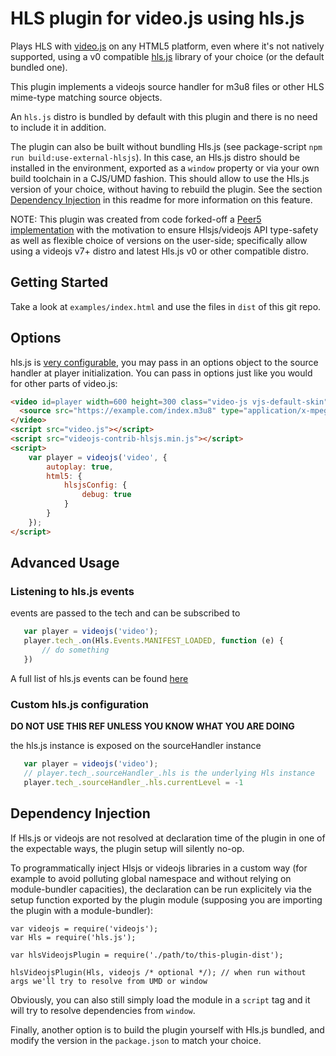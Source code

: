 # HLS plugin for video.js using hls.js
Plays HLS with [video.js](https://github.com/videojs/video.js) on any HTML5 platform, even where it's not natively supported, using  a v0 compatible [hls.js](https://github.com/video-dev/hls.js) library of your choice (or the default bundled one).

This plugin implements a videojs source handler for m3u8 files or other HLS mime-type matching source objects.

An `hls.js` distro is bundled by default with this plugin and there is no need to include it in addition.

The plugin can also be built without bundling Hls.js (see package-script `npm run build:use-external-hlsjs`). In this case, an Hls.js distro should be installed in the environment, exported as a  `window` property or via your own build toolchain in a CJS/UMD fashion. This should allow to use the Hls.js version of your choice, without having to rebuild the plugin. See the section [Dependency Injection](#dependency-injection) in this readme for more information on this feature.

NOTE: This plugin was created from code forked-off a [Peer5 implementation](https://github.com/Peer5/videojs-contrib-hls) with the motivation to ensure Hlsjs/videojs API type-safety as well as flexible choice of versions on the user-side; specifically allow using a videojs v7+ distro and latest Hls.js v0 or other compatible distro.

## Getting Started

Take a look at `examples/index.html` and use the files in `dist` of this git repo.

## Options
hls.js is [very configurable](https://github.com/dailymotion/hls.js/blob/master/API.md#fine-tuning), you may pass in an options object to the source handler at player initialization. You can pass in options just like you would for other parts of video.js:

``` html
<video id=player width=600 height=300 class="video-js vjs-default-skin" controls>
  <source src="https://example.com/index.m3u8" type="application/x-mpegURL">
</video>
<script src="video.js"></script>
<script src="videojs-contrib-hlsjs.min.js"></script>
<script>
    var player = videojs('video', {
        autoplay: true,
        html5: {
            hlsjsConfig: {
                debug: true
            }
        }
    });
</script>
```

## Advanced Usage

### Listening to hls.js events

 events are passed to the tech and can be subscribed to

 ```js
    var player = videojs('video');
    player.tech_.on(Hls.Events.MANIFEST_LOADED, function (e) {
        // do something
    })
 ```

A full list of hls.js events can be found [here](https://github.com/video-dev/hls.js/blob/master/doc/API.md#runtime-events)

### Custom hls.js configuration

**DO NOT USE THIS REF UNLESS YOU KNOW WHAT YOU ARE DOING**

the hls.js instance is exposed on the sourceHandler instance

 ```js
    var player = videojs('video');
    // player.tech_.sourceHandler_.hls is the underlying Hls instance
    player.tech_.sourceHandler_.hls.currentLevel = -1
 ```

## Dependency Injection

If Hls.js or videojs are not resolved at declaration time of the plugin in one of the expectable ways, the plugin setup will silently no-op.

To programmatically inject Hlsjs or videojs libraries in a custom way (for example to avoid polluting global namespace and without relying on module-bundler capacities), the declaration can be run explicitely via the setup function exported by the plugin module (supposing you are importing the plugin with a module-bundler):

```
var videojs = require('videojs');
var Hls = require('hls.js');

var hlsVideojsPlugin = require('./path/to/this-plugin-dist');

hlsVideojsPlugin(Hls, videojs /* optional */); // when run without args we'll try to resolve from UMD or window
```

Obviously, you can also still simply load the module in a `script` tag and it will try to resolve dependencies from `window`.

Finally, another option is to build the plugin yourself with Hls.js bundled, and modify the version in the `package.json` to match your choice.
